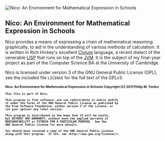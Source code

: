 <img src="http://loomcore.github.com/images/logo.png" alt="Nico: An Environment for Mathematical Expression in Schools" align="center" />

**<h1 style="font-size:150%;">Nico: An Environment for Mathematical Expression in Schools</h1>**

Nico provides a means of expressing a chain of mathematical reasoning graphically, to aid in the understanding of various methods of calculation.  It is written in Rich Hickey's excellent [Clojure](http://clojure.org) language, a recent dialect of the venerable [LISP](http://en.wikipedia.org/wiki/Lisp_%28programming_language%29) that runs on top of the [JVM](http://java.com).  It is the subject of my final-year project as part of the Computer Science BA at the University of Cambridge.

Nico is licensed under version 3 of the GNU General Public License (GPL); see the included file `LICENSE` for the full text of the GPLv3.

<h2 style="font-size:75%;">
    Nico: An Environment for Mathematical Expression in Schools
    Copyright (C) 2011  Philip M. Yeeles
    
    This file is part of Nico.
    
    This program is free software: you can redistribute it and/or modify
    it under the terms of the GNU General Public License as published by
    the Free Software Foundation, either version 3 of the License, or
    (at your option) any later version.
    
    This program is distributed in the hope that it will be useful,
    but WITHOUT ANY WARRANTY; without even the implied warranty of
    MERCHANTABILITY or FITNESS FOR A PARTICULAR PURPOSE.  See the
    GNU General Public License for more details.
    
    You should have received a copy of the GNU General Public License
    along with this program.  If not, see <http://www.gnu.org/licenses/>.
</h2>